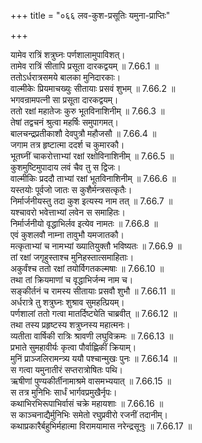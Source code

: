 +++
title = "०६६ लव-कुश-प्रसूतिः यमुना-प्राप्तिः"

+++


  
यामेव रात्रिं शत्रुघ्नः पर्णशालामुपाविशत्।  
तामेव रात्रिं सीतापि प्रसूता दारकद्वयम् ॥ 7.66.1 ॥   
ततोऽर्धरात्रसमये बालका मुनिदारकाः।  
वाल्मीकेः प्रियमाचख्युः सीतायाः प्रसवं शुभम् ॥ 7.66.2 ॥   
भगवन्रामपत्नी सा प्रसूता दारकद्वयम्।  
ततो रक्षां महातेजः कुरु भूतविनाशिनीम् ॥ 7.66.3 ॥   
तेषां तद्वचनं श्रुत्वा महर्षिः समुपागमत्।  
बालचन्द्रप्रतीकाशौ देवपुत्रौ महौजसौ ॥ 7.66.4 ॥   
जगाम तत्र हृष्टात्मा ददर्श च कुमारकौ।  
भूतघ्नीं चाकरोत्ताभ्यां रक्षां रक्षोविनाशिनीम् ॥ 7.66.5 ॥   
कुशमुष्टिमुपादाय लवं चैव तु स द्विजः।  
वाल्मीकिः प्रददौ ताभ्यां रक्षां भूतविनाशिनीम् ॥ 7.66.6 ॥   
यस्तयोः पूर्वजो जातः स कुशैर्मन्त्रसत्कृतैः।  
निर्मार्जनीयस्तु तदा कुश इत्यस्य नाम तत् ॥ 7.66.7 ॥   
यश्चावरो भवेत्ताभ्यां लवेन स समाहितः।  
निर्मार्जनीयो वृद्धाभिर्लव इत्येव नामतः ॥ 7.66.8 ॥   
एवं कुशलवौ नाम्ना तावुभौ यमजातकौ।  
मत्कृताभ्यां च नामभ्यां ख्यातियुक्तौ भविष्यतः ॥ 7.66.9 ॥   
तां रक्षां जगृहुस्ताश्च मुनिहस्तात्समाहिताः।  
अकुर्वंश्च ततो रक्षां तयोर्विगतकल्मषाः ॥ 7.66.10 ॥   
तथा तां क्रियमाणां च वृद्धाभिर्जन्म नाम च।  
सङ्कीर्तनं च रामस्य सीतायाः प्रसवौ शुभौ ॥ 7.66.11 ॥   
अर्धरात्रे तु शत्रुघ्नः शुश्राव सुमहत्प्रियम्।  
पर्णशालां ततो गत्वा मातर्दिष्ट्येति चाब्रवीत् ॥ 7.66.12 ॥   
तथा तस्य प्रहृष्टस्य शत्रुघ्नस्य महात्मनः।  
व्यतीता वार्षिकी रात्रिः श्रावणी लघुविक्रमः ॥ 7.66.13 ॥   
प्रभाते सुमहावीर्यः कृत्वा पौर्वाह्णिकीं क्रियाम्।  
मुनिं प्राञ्जलिरामन्त्र्य ययौ पश्चान्मुखः पुनः ॥ 7.66.14 ॥   
स गत्वा यमुनातीरं सप्तरात्रोषितः पथि।  
ऋषीणां पुण्यकीर्तीनामाश्रमे वासमभ्ययात् ॥ 7.66.15 ॥   
स तत्र मुनिभिः सार्धं भार्गवप्रमुखैर्नृपः।  
कथाभिरभिरूपाभिर्वासं चक्रे महायशाः ॥ 7.66.16 ॥   
स काञ्चनाद्यैर्मुनिभिः समेतो रघुप्रवीरो रजनीं तदानीम्।  
कथाप्रकारैर्बहुभिर्महात्मा विरामयामास नरेन्द्रसूनुः ॥ 7.66.17 ॥   
